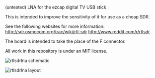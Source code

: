 (untested) LNA for the ezcap digital TV USB stick

This is intended to improve the sensitivity of it for use as a cheap SDR.

See the following websites for more information:
http://sdr.osmocom.org/trac/wiki/rtl-sdr
http://www.reddit.com/r/rtlsdr

The board is intended to take the place of the F connector.  

All work in this repository is under an MIT license.

![rtlsdrlna schematic](https://github.com/loxodes/rtl-sdr-lna/raw/master/rtlsdr_lna_sch.png)

![rtlsdrlna layout](https://github.com/loxodes/rtl-sdr-lna/raw/master/rtlsdr_lna_brd.png)
